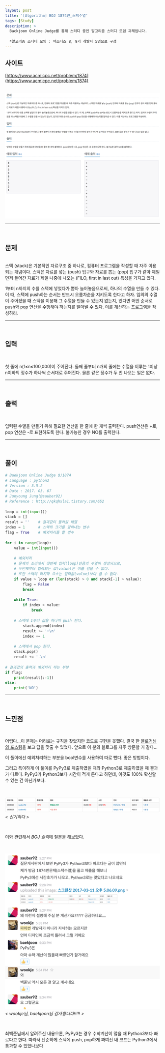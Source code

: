 ```yaml
---
layout: post
title: '[Algorithm] BOJ 1874번_스택수열'
tags: [Study]
description: >
  Backjoon Online Judge를 통해 스터디 중인 알고리즘 스터디 모임 과제입니다.    
  
  *알고리즘 스터디 모임 : 넥스터즈 8, 9기 개발자 5명으로 구성  
---
```


## 사이트

[https://www.acmicpc.net/problem/1874](https://www.acmicpc.net/problem/1874)  
<br/>

![](/public/img/study/boj1874-1.png)

***
<br/>

## 문제 

<br/>
스택 (stack)은 기본적인 자료구조 중 하나로, 컴퓨터 프로그램을 작성할 때 자주 이용되는 개념이다. 스택은 자료를 넣는 (push) 입구와 자료를 뽑는 (pop) 입구가 같아 제일 먼저 들어간 자료가 제일 나중에 나오는 (FILO, first in last out) 특성을 가지고 있다.  

1부터 n까지의 수를 스택에 넣었다가 뽑아 늘어놓음으로써, 하나의 수열을 만들 수 있다. 이 때, 스택에 push하는 순서는 반드시 오름차순을 지키도록 한다고 하자. 임의의 수열이 주어졌을 때 스택을 이용해 그 수열을 만들 수 있는지 없는지, 있다면 어떤 순서로 push와 pop 연산을 수행해야 하는지를 알아낼 수 있다. 이를 계산하는 프로그램을 작성하라.  

***
<br/>

## 입력  

<br/>

첫 줄에 n(1≤n≤100,000)이 주어진다. 둘째 줄부터 n개의 줄에는 수열을 이루는 1이상 n이하의 정수가 하나씩 순서대로 주어진다. 물론 같은 정수가 두 번 나오는 일은 없다.  

***
<br/>

## 출력

<br/>

입력된 수열을 만들기 위해 필요한 연산을 한 줄에 한 개씩 출력한다. push연산은 +로, pop 연산은 -로 표현하도록 한다. 불가능한 경우 NO를 출력한다.  

***
<br/>

## 풀이  

~~~python
# Baekjoon Online Judge Q)1874
# Language : python3
# Version : 3.5.2
# Date : 2017. 03. 07
# Junyoung Jung(@sauber92)
# Reference : http://qkqhxla1.tistory.com/652

loop = int(input())
stack = []
result = ''    # 결과값이 들어갈 배열
index = 1      # 스택의 크기를 알아내는 변수
flag = True    # 예외처리를 할 변수

for i in range(loop):
    value = int(input())

	# 예외처리
	# 문제의 조건에서 첫번째 입력(loop)만큼의 수열이 생성되므로,
	# 두번째부터 입력되는 값(value)은 이를 넘을 수 없다.
	# 또한 스택의 마지막 요소는 입력값(value)보다 클 수 없다.
    if value > loop or (len(stack) > 0 and stack[-1] > value):
        flag = False
        break

    while True:
        if index > value:
            break

	# 스택에 1부터 값을 하나씩 push 한다.
        stack.append(index)
        result += '+\n'
        index += 1

    # 스택에서 pop 한다.
    stack.pop()
    result += '-\n'

# 결과값의 출력과 예외처리 하는 부분
if flag:
    print(result[:-1])
else:
    print('NO')
~~~  

***
<br/>

## 느낀점

<br/>

어렵다...이 문제는 머리로는 규칙을 찾았지만 코드로 구현을 못했다. 결국 한 [블로거님의 포스팅](http://qkqhxla1.tistory.com/652)을 보고 답을 맞출 수 있었다. 앞으로 이 분의 블로그를 자주 방문할 거 같다...  

이 풀이에선 예외처리하는 부분을 bool변수를 사용하여 따로 뺐다. 좋은 방법이다. 

그리고 특이하게 이 풀이를 PyPy3로 제출하였을 때와 Python3로 제출하였을 때 결과가 다르다. PyPy3가 Python3보다 시간이 적게 든다고 하던데, 이것도 100% 확신할 수 있는 건 아닌가보다.  

<br/>

![](/public/img/study/boj1874-2.png)
*< 신기하다 >*

<br/>

이와 관련해서 *BOJ 슬랙*에 질문을 해보았다.

<br/>

![](/public/img/study/boj1874-3.png)
*< wookje님, baekjoon님 감사합니다!!!!! >*

<br/>

최백준님께서 알려주신 내용으론, PyPy3는 경우 수학계산이 많을 때 Python3보다 빠르다고 한다. 따라서 단순하게 스택에 push, pop하게 짜여진 내 코드는 Python3에서 통과할 수 있었나보다